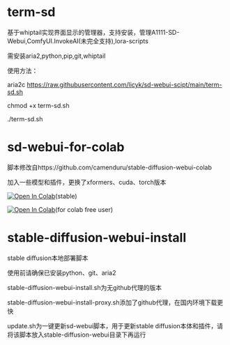 # term-sd
基于whiptail实现界面显示的管理器，支持安装，管理A1111-SD-Webui,ComfyUI.InvokeAI(未完全支持),lora-scripts

需安装aria2,python,pip,git,whiptail

使用方法：

aria2c https://raw.githubusercontent.com/licyk/sd-webui-scipt/main/term-sd.sh

chmod +x term-sd.sh

./term-sd.sh

# sd-webui-for-colab

脚本修改自https://github.com/camenduru/stable-diffusion-webui-colab

加入一些模型和插件，更换了xformers、cuda、torch版本

[![Open In Colab](https://colab.research.google.com/assets/colab-badge.svg)](https://colab.research.google.com/github/licyk/sd-webui-scipt/blob/main/stable_diffusion_webui_colab.ipynb)(stable)

[![Open In Colab](https://colab.research.google.com/assets/colab-badge.svg)](https://colab.research.google.com/github/licyk/sd-webui-scipt/blob/main/fast_stable_diffusion.ipynb)(for  colab free user)

# stable-diffusion-webui-install

stable diffusion本地部署脚本

使用前请确保已安装python、git、aria2

stable-diffusion-webui-install.sh为无github代理的版本

stable-diffusion-webui-install-proxy.sh添加了github代理，在国内环境下载更快

update.sh为一键更新sd-webui脚本，用于更新stable diffusion本体和插件，请将该脚本放入stable-diffusion-webui目录下再运行
